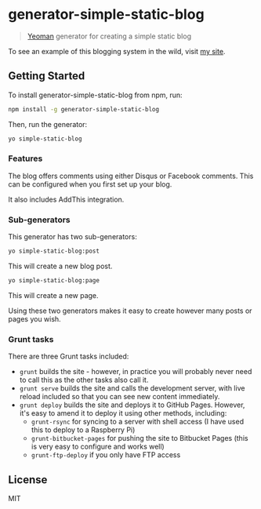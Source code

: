 # generator-simple-static-blog 

> [Yeoman](http://yeoman.io) generator for creating a simple static blog

To see an example of this blogging system in the wild, visit [my site](http://matthewdaly.co.uk).


## Getting Started

To install generator-simple-static-blog from npm, run:

```bash
npm install -g generator-simple-static-blog
```

Then, run the generator:

```bash
yo simple-static-blog
```

### Features

The blog offers comments using either Disqus or Facebook comments. This can be configured when you first set up your blog.

It also includes AddThis integration.

### Sub-generators

This generator has two sub-generators:

```bash
yo simple-static-blog:post
```

This will create a new blog post.

```bash
yo simple-static-blog:page
```

This will create a new page.

Using these two generators makes it easy to create however many posts or pages you wish.

### Grunt tasks

There are three Grunt tasks included:

* `grunt` builds the site - however, in practice you will probably never need to call this as the other tasks also call it.
* `grunt serve` builds the site and calls the development server, with live reload included so that you can see new content immediately.
* `grunt deploy` builds the site and deploys it to GitHub Pages. However, it's easy to amend it to deploy it using other methods, including:
  * `grunt-rsync` for syncing to a server with shell access (I have used this to deploy to a Raspberry Pi)
  * `grunt-bitbucket-pages` for pushing the site to Bitbucket Pages (this is very easy to configure and works well)
  * `grunt-ftp-deploy` if you only have FTP access

## License

MIT
